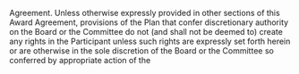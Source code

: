 Agreement. Unless otherwise expressly provided in other sections of this Award Agreement, provisions of
the  Plan  that  confer  discretionary  authority  on  the  Board  or  the  Committee  do  not  (and  shall  not  be
deemed  to)  create  any  rights  in  the  Participant  unless  such  rights  are  expressly  set  forth  herein  or  are
otherwise in the sole discretion of the Board or the Committee so conferred by appropriate action of the